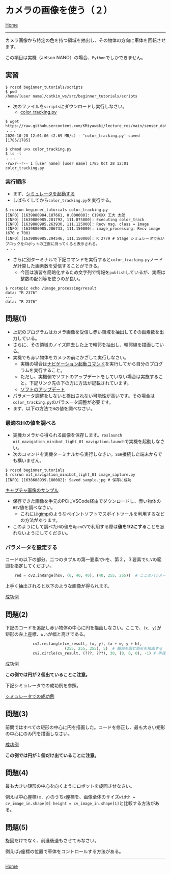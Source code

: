 # カメラの画像を使う（２）

[Home](./Home.md)

---

カメラ画像から特定の色を持つ領域を抽出し、その物体の方向に車体を回転させます。

この項目は実機（Jetson NANO）の場合、`Python`でしかできません。

## 実習

```shell
$ roscd beginner_tutorials/scripts
$ pwd
/home/[user name]/catkin_ws/src/beginner_tutorials/scripts
```

- 次のファイルを`scripts`にダウンロードし実行しなさい。
  - [color_tracking.py](https://raw.githubusercontent.com/KMiyawaki/lecture_ros/main/sensor_data/camera/color_tracking.py)

```shell
$ wget https://raw.githubusercontent.com/KMiyawaki/lecture_ros/main/sensor_data/camera/color_tracking.py
・・・
2020-10-28 12:01:06 (2.69 MB/s) - ‘color_tracking.py’ saved [1785/1785]

$ chmod u+x color_tracking.py
$ ls -l
・・・
-rwxr--r-- 1 [user name] [user name] 1785 Oct 28 12:01 color_tracking.py
```

### 実行順序

- まず、[シミュレータを起動する](../stage_simulator/stage_simulator_01.md)
- しばらくしてから`color_tracking.py`を実行する。

```shell
$ rosrun beginner_tutorials color_tracking.py 
[INFO] [1639880984.187661, 0.000000]: C19XXX 工大 太郎
[INFO] [1639880985.201792, 111.075000]: Executing color_track
[INFO] [1639880985.263930, 111.125000]: Recv msg. class = Image
[INFO] [1639880985.286733, 111.150000]: image_processing: Recv image (670 x 700)
[INFO] [1639880985.294546, 111.150000]: R 2779 # Stage シミュレータで赤いブロックをロボットの正面に持ってくると表示される。
・・・
```

- さらに別ターミナルで下記コマンドを実行すると`color_tracking.py`ノードが計算した画素数を受信することができる。
  - 今回は演習を簡略化するため文字列で情報を`publish`しているが、実際は整数の配列等を使うのが良い。

```shell
$ rostopic echo /image_processing/result
data: "R 2376"
---
data: "R 2376"
```

## 問題(1)

- 上記のプログラムはカメラ画像を受信し赤い領域を抽出してその画素数を出力している。
- さらに、その領域のノイズ除去した上で輪郭を抽出し、輪郭線を描画している。
- 実機でも赤い物体をカメラの前にかざして実行しなさい。
  - 実機の場合は[ナビゲーション起動コマンド](https://github.com/KMiyawaki/oit_navigation_minibot_light_01#%E3%83%8A%E3%83%93%E3%82%B2%E3%83%BC%E3%82%B7%E3%83%A7%E3%83%B3)を実行してから自分のプログラムを実行すること。
  - ただし、実機側でソフトのアップデートをしていない場合は実施すること。下記リンク先の下の方に方法が記載されています。
  - [ソフトのアップデート](https://github.com/KMiyawaki/oit_navigation_minibot_light_01#%E3%82%BD%E3%83%95%E3%83%88%E3%81%AE%E3%82%A2%E3%83%83%E3%83%97%E3%83%87%E3%83%BC%E3%83%88)
- パラメータ調整をしないと検出されない可能性が高いです。その場合は`color_tracking.py`のパラメータ調整が必要です。
- まず、以下の方法で`H`の値を調べなさい。

### 最適なHの値を調べる

- 実機カメラから得られる画像を保存します。`roslaunch oit_navigation_minibot_light_01 navigation.launch`で実機を起動しなさい。
- 次のコマンドを実機ターミナルから実行しなさい。`SSH`接続した端末からでも構いません。

```shell
$ roscd beginner_tutorials
$ rosrun oit_navigation_minibot_light_01 image_capture.py 
[INFO] [1638608939.180082]: Saved sample.jpg # 保存に成功 
```

[キャプチャ画像のサンプル](./camera/sample.jpg)

- 保存できた画像を手元のPCにVSCode経由でダウンロードし、赤い物体の`HSV`値を調べなさい。
  - これには[gimp](https://forest.watch.impress.co.jp/library/software/gimp/)のようなペイントソフトでスポイトツールを利用するなどの方法があります。
- このようにして調べた`H`の値を`OpenCV`で利用する際は**値を1/2にする**ことを忘れないようにしてください。

### パラメータを設定する

コードの以下の部分、二つのタプルの第一要素で`H`を、第２，３要素で`S,V`の範囲を指定してください。

```python
    red = cv2.inRange(hsv, (0, 40, 40), (40, 255, 255))  # ここのパラメータを調整する
```

上手く抽出されると以下のような画像が得られます。

[成功例](./camera/2021-12-19_103735.png)

## 問題(2)

下記のコードを追記し赤い物体の中心に円を描画しなさい。ここで、`(x, y)`が矩形の左上座標、`w,h`が幅と高さである。

```python
            cv2.rectangle(cv_result, (x, y), (x + w, y + h),
                          (255, 255, 255), 5)  # 輪郭を囲む矩形を描画する
            cv2.circle(cv_result, (???, ???), 30, (0, 0, 0), -1) # 半径30pixel、黒い円で塗りつぶす。
```

[成功例](./camera/2021-12-19_104134.png)

**この例では円が２個出ていることに注意。**

下記シミュレータでの成功例を参照。

[シミュレータでの成功例](./camera/2021-12-22_173319.png)

## 問題(3)

前問ではすべての矩形の中心に円を描画した。コードを修正し、最も大きい矩形の中心にのみ円を描画しなさい。

[成功例](./camera/2021-12-19_104448.png)

**この例では円が１個だけ出ていることに注意。**

## 問題(4)

最も大きい矩形の中心を向くようにロボットを旋回させなさい。

例えば中心座標`(x, y)`のうち`x`座標を、画像全体のサイズ`width = cv_image_in.shape[0] height = cv_image_in.shape[1]`と比較する方法がある。

## 問題(5)

旋回だけでなく、前進後退もさせてみなさい。

例えば`y`座標の位置で車体をコントロールする方法がある。

---

[Home](./Home.md)
